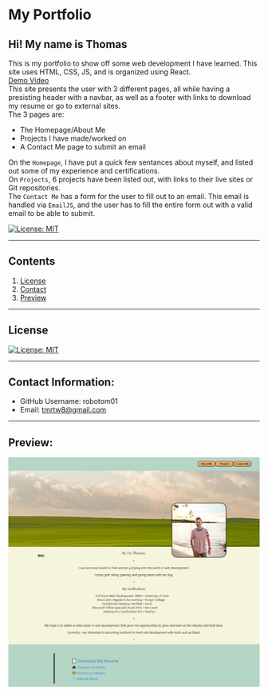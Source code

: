 # My Portfolio  
  ## Hi! My name is Thomas 
  This is my portfolio to show off some web development I have learned. This site uses HTML, CSS, JS, and is organized using React.<br /> 
  [Demo Video](https://watch.screencastify.com/v/WgG7QoYJdmN7U8ZGArrZ)<br />
  This site presents the user with 3 different pages, all while having a presisting header with a navbar, as well as a footer with links to download my resume or go to external sites.<br />
  The 3 pages are:
   - The Homepage/About Me
   - Projects I have made/worked on
   - A Contact Me page to submit an email 

  On the `Homepage`, I have put a quick few sentances about myself, and listed out some of my experience and certifications.<br />
  On `Projects`, 6 projects have been listed out, with links to their live sites or Git repositories.<br />
  The `Contact Me` has a form for the user to fill out to an email. This email is handled via `EmailJS`, and the user has to fill the entire form out with a valid email to be able to submit.<br />

  [![License: MIT](https://img.shields.io/badge/License-MIT-yellow.svg)](https://opensource.org/licenses/MIT)<br />
  

  ---
  ## Contents

  1. [License](#license)
  2. [Contact](#contact)
  3. [Preview](#preview)


  ---


  ## License
  [![License: MIT](https://img.shields.io/badge/License-MIT-yellow.svg)](https://opensource.org/licenses/MIT)<br />


  ---

  ## Contact Information:
  * GitHub Username: robotom01
  * Email: tmrtw8@gmail.com  
  
  ---

  ## Preview:
  ![](./public/assets/images/prtfoliopreview.png)